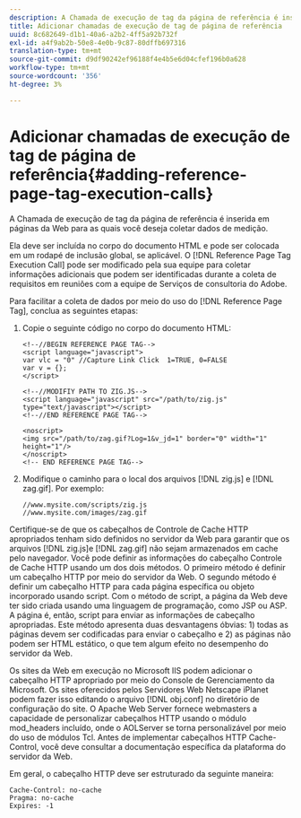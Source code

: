 ```yaml
---
description: A Chamada de execução de tag da página de referência é inserida em páginas da Web para as quais você deseja coletar dados de medição.
title: Adicionar chamadas de execução de tag de página de referência
uuid: 8c682649-d1b1-40a6-a2b2-4ff5a92b732f
exl-id: a4f9ab2b-50e8-4e0b-9c87-80dffb697316
translation-type: tm+mt
source-git-commit: d9df90242ef96188f4e4b5e6d04cfef196b0a628
workflow-type: tm+mt
source-wordcount: '356'
ht-degree: 3%

---
```


# Adicionar chamadas de execução de tag de página de referência{#adding-reference-page-tag-execution-calls}

A Chamada de execução de tag da página de referência é inserida em páginas da Web para as quais você deseja coletar dados de medição.

Ela deve ser incluída no corpo do documento HTML e pode ser colocada em um rodapé de inclusão global, se aplicável. O [!DNL Reference Page Tag Execution Call] pode ser modificado pela sua equipe para coletar informações adicionais que podem ser identificadas durante a coleta de requisitos em reuniões com a equipe de Serviços de consultoria do Adobe.

Para facilitar a coleta de dados por meio do uso do [!DNL Reference Page Tag], conclua as seguintes etapas:

1. Copie o seguinte código no corpo do documento HTML:

   ```
   <!--//BEGIN REFERENCE PAGE TAG--> 
   <script language="javascript"> 
   var vlc = "0" //Capture Link Click  1=TRUE, 0=FALSE 
   var v = {}; 
   </script> 
   
   <!--//MODIFIY PATH TO ZIG.JS--> 
   <script language="javascript" src="/path/to/zig.js" type="text/javascript"></script> 
   <!--//END REFERENCE PAGE TAG--> 
   
   <noscript> 
   <img src="/path/to/zag.gif?Log=1&v_jd=1" border="0" width="1" height="1"/> 
   </noscript> 
   <!-- END REFERENCE PAGE TAG-->
   ```

1. Modifique o caminho para o local dos arquivos [!DNL zig.js] e [!DNL zag.gif]. Por exemplo:

   ```
   //www.mysite.com/scripts/zig.js 
   //www.mysite.com/images/zag.gif 
   ```

Certifique-se de que os cabeçalhos de Controle de Cache HTTP apropriados tenham sido definidos no servidor da Web para garantir que os arquivos [!DNL zig.js]e [!DNL zag.gif] não sejam armazenados em cache pelo navegador. Você pode definir as informações do cabeçalho Controle de Cache HTTP usando um dos dois métodos. O primeiro método é definir um cabeçalho HTTP por meio do servidor da Web. O segundo método é definir um cabeçalho HTTP para cada página específica ou objeto incorporado usando script. Com o método de script, a página da Web deve ter sido criada usando uma linguagem de programação, como JSP ou ASP. A página é, então, script para enviar as informações de cabeçalho apropriadas. Este método apresenta duas desvantagens óbvias: 1) todas as páginas devem ser codificadas para enviar o cabeçalho e 2) as páginas não podem ser HTML estático, o que tem algum efeito no desempenho do servidor da Web.

Os sites da Web em execução no Microsoft IIS podem adicionar o cabeçalho HTTP apropriado por meio do Console de Gerenciamento da Microsoft. Os sites oferecidos pelos Servidores Web Netscape iPlanet podem fazer isso editando o arquivo [!DNL obj.conf] no diretório de configuração do site. O Apache Web Server fornece webmasters a capacidade de personalizar cabeçalhos HTTP usando o módulo mod_headers incluído, onde o AOLServer se torna personalizável por meio do uso de módulos Tcl. Antes de implementar cabeçalhos HTTP Cache-Control, você deve consultar a documentação específica da plataforma do servidor da Web.

Em geral, o cabeçalho HTTP deve ser estruturado da seguinte maneira:

```
Cache-Control: no-cache 
Pragma: no-cache 
Expires: -1
```
